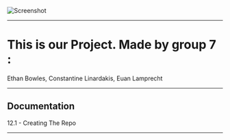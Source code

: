 ![Screenshot](https://github.com/ConstantineLinardakis/Group-Project-7/blob/main/CONTENTS/thumbnail.png)
___

# This is our Project. Made by group 7 :
Ethan Bowles, Constantine Linardakis, Euan Lamprecht

<dl>
  <dt>  </dt>
</dl>

___

## Documentation
12.1 - Creating The Repo

___




